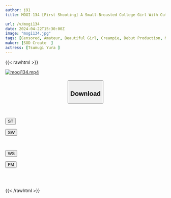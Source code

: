 ```yaml
---
author: j91
title: MOGI-134 [First Shooting] A Small-Breasted College Girl With Cute Double Teeth. A Greenhouse-Raised Box Girl Whose Hobby Is The Violin. She Is Very Interested In Erotic Things. A Sassy Young Lady With A Baby Face Of 147 CM Wants To Try The Nipple Licking And Handjob She Saw In An AV Recently. Yura, 21 Years Old [Nuku With Overwhelming 4k Video! 】 Yura Tsumugi

url: /v/mogi134
date: 2024-04-22T15:30:00Z
image: "mogi134.jpg"
tags: [Censored, Amateur, Beautiful Girl, Creampie, Debut Production, Mini, Solowork]
maker: [SOD Create  ]
actress: [Tsumugi Yura ]
---
```



{{< rawhtml >}}

<div class="video" data-videoid="yAB2q8wb0xH1PaM">
    <a href="javascript:;">
        <img src="/v/mogi134/mogi134.jpg" width="WIDTH" height="HEIGHT" alt="mogi134.mp4" loading="lazy">
    </a>
</div>

<script type="text/javascript" src="https://j91.asia/asset/on-demand-st.js"></script>

<br>
  <link rel="stylesheet" href="https://j91.asia/asset/bs5.css">
  
  <center>
  <button class="btn btn-primary" type="button" data-bs-toggle="collapse" data-bs-target=".multi-collapse" aria-expanded="false" aria-controls="multiCollapseExample1 multiCollapseExample2"><h2>Download</h2></button></center>
</p>
<div class="row">
  <div class="col">
    <div class="collapse multi-collapse" id="multiCollapseExample1">
      <div class="card card-body">
	      	      <br>
<div class="buttons">  
<p><a href="https://streamtape.to/v/yAB2q8wb0xH1PaM" target="_blank"><button class="btn-hover color-3"><i class="fa fa-download"></i> ST</button></a></p>
<p><a href="https://asnwish.com/45sba3s07ynb" target="_blank"><button class="btn-hover color-2"><i class="fa fa-download"></i> SW</button></a></p></div>
    </div>
  </div>
</div>
  <div class="col">
    <div class="collapse multi-collapse" id="multiCollapseExample2">
      <div class="card card-body">
	      <br>
<div class="buttons">
<p><a href="https://wolfstream.tv/tjlrwoy4o8t9"><button class="btn-hover color-9"><i class="fa fa-download"></i> WS</button></a></p>
<p><a href="javascript:;"><button class="btn-hover color-8"><i class="fa fa-download"></i> FM</button></a></p></div>
<br><br>
      </div>
    </div>
  </div>
</div>

{{< /rawhtml >}}